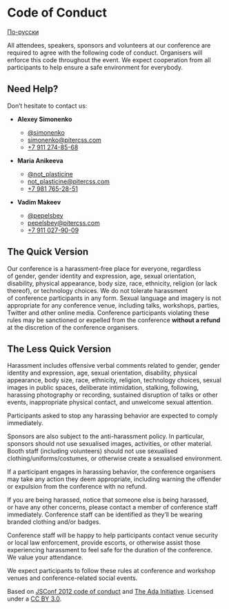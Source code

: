 # Code of Conduct

<p class="is-small"><a href="/code-of-conduct-ru/">По-русски</a></p>

All attendees, speakers, sponsors and volunteers at our conference are required to agree with the following code of conduct. Organisers will enforce this code throughout the event. We expect cooperation from all participants to help ensure a safe environment for everybody.

## Need Help?

Don’t hesitate to contact us:

- **Alexey Simonenko**
    - [@simonenko](https://twitter.com/simonenko)
    - [simonenko@pitercss.com](mailto:simonenko@pitercss.com)
    - [+7 911 274-85-68](tel:79112748568)

- **Maria Anikeeva**
    - [@not_plasticine](https://twitter.com/not_plasticine)
    - [not_plasticine@pitercss.com](mailto:not_plasticine@pitercss.com)
    - [+7 981 765-28-51](tel:79817652851)

- **Vadim Makeev**
    - [@pepelsbey](https://twitter.com/pepelsbey)
    - [pepelsbey@pitercss.com](mailto:pepelsbey@pitercss.com)
    - [+7 911 027-90-09](tel:79110279009)

## The Quick Version

Our conference is a harassment-free place for everyone, regardless of gender, gender identity and expression, age, sexual orientation, disability, physical appearance, body size, race, ethnicity, religion (or lack thereof), or technology choices. We do not tolerate harassment of conference participants in any form. Sexual language and imagery is not appropriate for any conference venue, including talks, workshops, parties, Twitter and other online media. Conference participants violating these rules may be sanctioned or expelled from the conference **without a refund** at the discretion of the conference organisers.

## The Less Quick Version

Harassment includes offensive verbal comments related to gender, gender identity and expression, age, sexual orientation, disability, physical appearance, body size, race, ethnicity, religion, technology choices, sexual images in public spaces, deliberate intimidation, stalking, following, harassing photography or recording, sustained disruption of talks or other events, inappropriate physical contact, and unwelcome sexual attention.

Participants asked to stop any harassing behavior are expected to comply immediately.

Sponsors are also subject to the anti-harassment policy. In particular, sponsors should not use sexualised images, activities, or other material. Booth staff (including volunteers) should not use sexualised clothing/uniforms/costumes, or otherwise create a sexualised environment.

If a participant engages in harassing behavior, the conference organisers may take any action they deem appropriate, including warning the offender or expulsion from the conference with no refund.

If you are being harassed, notice that someone else is being harassed, or have any other concerns, please contact a member of conference staff immediately. Conference staff can be identified as they’ll be wearing branded clothing and/or badges.

Conference staff will be happy to help participants contact venue security or local law enforcement, provide escorts, or otherwise assist those experiencing harassment to feel safe for the duration of the conference. We value your attendance.

We expect participants to follow these rules at conference and workshop venues and conference-related social events.

Based on [JSConf 2012 code of conduct](http://2012.jsconf.us/#/about) and [The Ada Initiative](http://geekfeminism.wikia.com/wiki/Conference_anti-harassment/Policy). Licensed under a [CC BY 3.0](http://creativecommons.org/licenses/by/3.0/deed.en_US).
